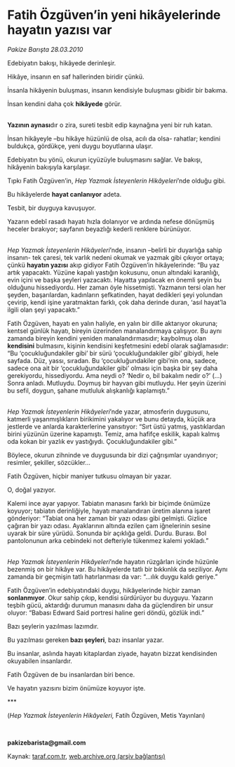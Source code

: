 # Fatih Özgüven’in yeni hikâyelerinde hayatın yazısı var

*Pakize Barışta 28.03.2010*

<div class="yazi"><p>Edebiyatın bakışı, hikâyede derinleşir. </p>
<p>Hikâye, insanın en saf hallerinden biridir çünkü.</p>
<p>İnsanla hikâyenin buluşması, insanın kendisiyle buluşması gibidir bir bakıma.</p>
<p>İnsan kendini daha çok <b>hikâyede</b> görür.</p>
<p><b><br/>Yazının aynası</b>dır o zira, sureti tesbit edip kaynağına yeni bir ruh katan.</p>
<p>İnsan hikâyeyle –bu hikâye hüzünlü de olsa, acılı da olsa- rahatlar; kendini buldukça, gördükçe, yeni duygu boyutlarına ulaşır. </p>
<p>Edebiyatın bu yönü, okurun içyüzüyle buluşmasını sağlar. Ve bakışı, hikâyenin bakışıyla karşılaşır. </p>
<p>Tıpkı Fatih Özgüven’in, <i>Hep Yazmak İsteyenlerin Hikâyeleri</i>’nde olduğu gibi.</p>
<p>Bu hikâyelerde <b>hayat canlanıyor</b> adeta. </p>
<p>Tesbit, bir duyguya kavuşuyor. </p>
<p>Yazarın edebî rasadı hayatı hızla dolanıyor ve ardında nefese dönüşmüş heceler bırakıyor; sayfanın beyazlığı kederli renklere bürünüyor. </p>
<p><i><br/>Hep Yazmak İsteyenlerin Hikâyeleri</i>’nde, insanın –belirli bir duyarlığa sahip insanın- tek çaresi, tek varlık nedeni okumak ve yazmak gibi çıkıyor ortaya; çünkü <b>hayatın yazısı</b> akıp gidiyor Fatih Özgüven’in hikâyelerinde: “Bu yaz artık yapacaktı. Yüzüne kapalı yastığın kokusunu, onun altındaki karanlığı, evin içini ve başka şeyleri yazacaktı. Hayatta yapılacak en önemli şeyin bu olduğunu hissediyordu. Her zaman öyle hissetmişti. Yazmanın tersi olan her şeyden, başarılardan, kadınların şefkatinden, hayat dedikleri şeyi yolundan çevirip, kendi işine yaratmaktan farklı, çok daha derinde duran, ‘asıl hayat’la ilgili olan şeyi yapacaktı.”</p>
<p>Fatih Özgüven, hayatı en yalın haliyle, en yalın bir dille aktarıyor okuruna; kentsel günlük hayatı, bireyin üzerinden manalandırmaya çalışıyor. Bu aynı zamanda bireyin kendini yeniden manalandırmasıdır; kaybolmuş olan <b>kendisini</b> bulmasını, kişinin kendisini keşfetmesini edebî olarak sağlamasıdır: “Bu ‘çocukluğundakiler gibi’ bir sürü ‘çocukluğundakiler gibi’ gibiydi, hele sayfada. Düz, yassı, sıradan. Bu ‘çocukluğundakiler gibi’nin ona, sadece, sadece ona ait bir ‘çocukluğundakiler gibi’ olması için başka bir şey daha gerekiyordu, hissediyordu. Ama neydi o? ‘Nedir o, bil bakalım nedir o?’ (...) Sonra anladı. Mutluydu. Doymuş bir hayvan gibi mutluydu. Her şeyin üzerini bu sefil, doygun, şahane mutluluk alışkanlığı kaplamıştı.”<i></i></p>
<p><i><br/>Hep Yazmak İsteyenlerin Hikâyeleri</i>’nde yazar, atmosferin duygusunu, katmerli yaşanmışlıkların birikimini yakalıyor ve bunu detayda, küçük ara jestlerde ve anlarda karakterlerine yansıtıyor: “Sırt üstü yatmış, yastıklardan birini yüzünün üzerine kapamıştı. Temiz, ama hafifçe eskilik, kapalı kalmış oda kokan bir yazlık ev yastığıydı. Çocukluğundakiler gibi.” </p>
<p>Böylece, okurun zihninde ve duygusunda bir dizi çağrışımlar uyandırıyor; resimler, şekiller, sözcükler...</p>
<p>Fatih Özgüven, hiçbir maniyer tutkusu olmayan bir yazar.</p>
<p>O, doğal yazıyor.</p>
<p>Kalemi ince ayar yapıyor. Tabiatın manasını farklı bir biçimde önümüze koyuyor; tabiatın derinliğiyle, hayatı manalandıran üretim alanına işaret gönderiyor: “Tabiat ona her zaman bir yazı odası gibi gelmişti. Gizlice çağıran bir yazı odası. Ayaklarının altında ezilen çam iğnelerinin sesine uyarak bir süre yürüdü. Sonunda bir açıklığa geldi. Durdu. Burası. Bol pantolonunun arka cebindeki not defteriyle tükenmez kalemi yokladı.”<i></i></p>
<p><i><br/>Hep Yazmak İsteyenlerin Hikâyeleri</i>’nde hayatın rüzgârları içinde hüzünle bezenmiş on bir hikâye var. Bu hikâyelerde tatlı bir bıkkınlık da seziliyor. Aynı zamanda bir geçmişin tatlı hatırlanması da var: “...ılık duygu kaldı geriye.”</p>
<p>Fatih Özgüven’in edebiyatındaki duygu, hikâyelerinde hiçbir zaman<b> sonlanmıyor</b>. Okur sahip çıkıp, kendisi sürdürüyor bu duyguyu. Yazarın teşbih gücü, aktardığı durumun manasını daha da güçlendiren bir unsur oluyor: “Babası Edward Said portresi haline geri döndü, gözlük indi.”</p>
<p>Bazı şeylerin yazılması lazımdır.</p>
<p>Bu yazılması gereken<b> bazı şeyleri</b>, bazı insanlar yazar.</p>
<p>Bu insanlar, aslında hayatı kitaplardan ziyade, hayatın bizzat kendisinden okuyabilen insanlardır. </p>
<p>Fatih Özgüven de bu insanlardan biri bence. </p>
<p>Ve hayatın yazısını bizim önümüze koyuyor işte.</p>
<p>***</p><b>
</b><p>(<i>Hep Yazmak İsteyenlerin Hikâyeleri, </i>Fatih Özgüven, Metis Yayınları)</p>
<p><i></i> </p><b>
</b><p><b>pakizebarista@gmail.com</b></p></div>

Kaynak: [taraf.com.tr](http://www.taraf.com.tr:80/makale/10651.htm), [web.archive.org (arşiv bağlantısı)](http://web.archive.org/web/20100413215706/http://www.taraf.com.tr:80/makale/10651.htm)
